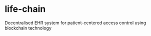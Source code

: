 # life-chain
Decentralised EHR system for patient-centered access control using blockchain technology
